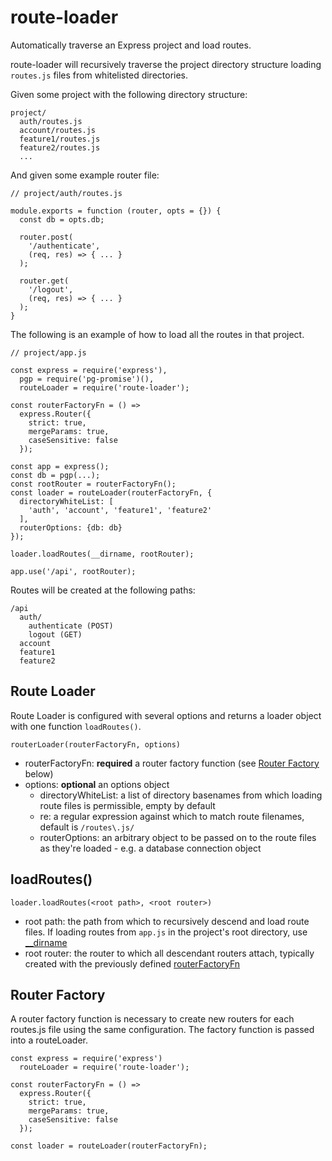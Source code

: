 # route-loader

Automatically traverse an Express project and load routes.

route-loader will recursively traverse the project directory
structure loading `routes.js` files from whitelisted directories.

Given some project with the following directory structure:

```
project/
  auth/routes.js
  account/routes.js
  feature1/routes.js
  feature2/routes.js
  ...
```

And given some example router file:

```
// project/auth/routes.js

module.exports = function (router, opts = {}) {
  const db = opts.db;

  router.post(
    '/authenticate',
    (req, res) => { ... }
  );

  router.get(
    '/logout',
    (req, res) => { ... }
  );
}
```

The following is an example of how to load all the routes in
that project.

```
// project/app.js

const express = require('express'),
  pgp = require('pg-promise')(),
  routeLoader = require('route-loader');

const routerFactoryFn = () =>
  express.Router({
    strict: true,
    mergeParams: true,
    caseSensitive: false
  });

const app = express();
const db = pgp(...);
const rootRouter = routerFactoryFn();
const loader = routeLoader(routerFactoryFn, {
  directoryWhiteList: [
    'auth', 'account', 'feature1', 'feature2'
  ],
  routerOptions: {db: db}
});

loader.loadRoutes(__dirname, rootRouter);

app.use('/api', rootRouter);
```

Routes will be created at the following paths:

```
/api
  auth/
    authenticate (POST)
    logout (GET)
  account
  feature1
  feature2
```

## Route Loader

Route Loader is configured with several options and returns a
loader object with one function `loadRoutes()`.

`routerLoader(routerFactoryFn, options)`

- routerFactoryFn: **required** a router factory function (see
  [Router Factory](#router-factory) below)
- options: **optional** an options object
  - directoryWhiteList: a list of directory basenames from
    which loading route files is permissible, empty by default
  - re: a regular expression against which to match route filenames,
    default is `/routes\.js/`
  - routerOptions: an arbitrary object to be passed on to the route
    files as they're loaded - e.g. a database connection object

## loadRoutes()

`loader.loadRoutes(<root path>, <root router>)`

- root path: the path from which to recursively descend and load
  route files. If loading routes from `app.js` in the project's
  root directory, use [\_\_dirname](https://nodejs.org/docs/latest/api/globals.html#globals_dirname)
- root router: the router to which all descendant routers attach,
  typically created with the previously defined
  [routerFactoryFn](#router-factory)

## Router Factory

A router factory function is necessary to create new routers for each
routes.js file using the same configuration. The factory function is
passed into a routeLoader.

```
const express = require('express')
  routeLoader = require('route-loader');

const routerFactoryFn = () =>
  express.Router({
    strict: true,
    mergeParams: true,
    caseSensitive: false
  });

const loader = routeLoader(routerFactoryFn);
```
